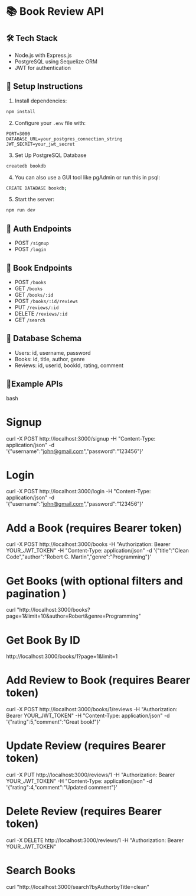 # 📚 Book Review API

## 🛠️ Tech Stack
- Node.js with Express.js
- PostgreSQL using Sequelize ORM
- JWT for authentication

## 🚀 Setup Instructions
1. Install dependencies:
```bash
npm install
```
2. Configure your `.env` file with:
```
PORT=3000
DATABASE_URL=your_postgres_connection_string
JWT_SECRET=your_jwt_secret
```
3. Set Up PostgreSQL Database
```bash
createdb bookdb
```

4. You can also use a GUI tool like pgAdmin or run this in psql:
```bash
CREATE DATABASE bookdb;
```

5. Start the server:
```bash
npm run dev
```

## 🔐 Auth Endpoints
- POST `/signup`
- POST `/login`

## 📘 Book Endpoints
- POST `/books`
- GET `/books`
- GET `/books/:id`
- POST `/books/:id/reviews`
- PUT `/reviews/:id`
- DELETE `/reviews/:id`
- GET `/search`

## 💾 Database Schema
- Users: id, username, password
- Books: id, title, author, genre
- Reviews: id, userId, bookId, rating, comment


## 📘Example APIs
bash 
# Signup
curl -X POST http://localhost:3000/signup -H "Content-Type: application/json" -d '{"username":"john@gmail.com","password":"123456"}'

# Login
curl -X POST http://localhost:3000/login -H "Content-Type: application/json" -d '{"username":"john@gmail.com","password":"123456"}'

# Add a Book (requires Bearer token)
curl -X POST http://localhost:3000/books -H "Authorization: Bearer YOUR_JWT_TOKEN" -H "Content-Type: application/json" -d '{"title":"Clean Code","author":"Robert C. Martin","genre":"Programming"}'

# Get Books (with optional filters and pagination )
curl "http://localhost:3000/books?page=1&limit=10&author=Robert&genre=Programming"

# Get Book By ID 
http://localhost:3000/books/1?page=1&limit=1

# Add Review to Book (requires Bearer token)
curl -X POST http://localhost:3000/books/1/reviews -H "Authorization: Bearer YOUR_JWT_TOKEN" -H "Content-Type: application/json" -d '{"rating":5,"comment":"Great book!"}'

# Update Review (requires Bearer token)
curl -X PUT http://localhost:3000/reviews/1 -H "Authorization: Bearer YOUR_JWT_TOKEN" -H "Content-Type: application/json" -d '{"rating":4,"comment":"Updated comment"}'

# Delete Review (requires Bearer token)
curl -X DELETE http://localhost:3000/reviews/1 -H "Authorization: Bearer YOUR_JWT_TOKEN"

# Search Books
curl "http://localhost:3000/search?byAuthorbyTitle=clean"

